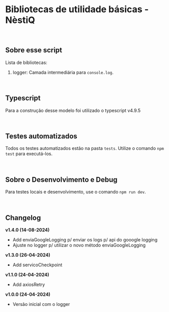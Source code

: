 # Bibliotecas de utilidade básicas - NèstiQ

<br>

## Sobre esse script

Lista de bibliotecas:

1. logger: Camada intermediária para `console.log`.

<br>

## Typescript

Para a construção desse modelo foi utilizado o typescript v4.9.5

<br>

## Testes automatizados

Todos os testes automatizados estão na pasta `tests`. Utilize o comando `npm test` para executá-los.

<br>  
  
## Sobre o Desenvolvimento e Debug

Para testes locais e desenvolvimento, use o comando `npm run dev`.

<br>
  
## Changelog

**v1.4.0 (14-08-2024)**

- Add enviaGoogleLogging p/ enviar os logs p/ api do gooogle logging 
- Ajuste no logger p/ utilizar o novo método enviaGoogleLogging

**v1.3.0 (26-04-2024)**

- Add servicoCheckpoint

**v1.1.0 (24-04-2024)**

- Add axiosRetry

**v1.0.0 (24-04-2024)**

- Versão inicial com o logger
